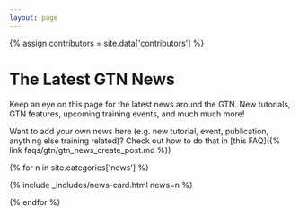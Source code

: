```yaml
---
layout: page
---
```


{% assign contributors = site.data['contributors'] %}

# The Latest GTN News

Keep an eye on this page for the latest news around the GTN. New tutorials, GTN features, upcoming training events, and much much more!

Want to add your own news here (e.g. new tutorial, event, publication, anything else training related)? Check out how to do that in [this FAQ]({% link faqs/gtn/gtn_news_create_post.md %})

<div class="newslist">
{% for n in site.categories['news'] %}


{% include _includes/news-card.html news=n %}

{% endfor %}
</div>

